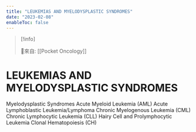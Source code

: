 ```yaml
---
title: "LEUKEMIAS AND MYELODYSPLASTIC SYNDROMES"
date: "2023-02-08"
enableToc: false
---
```


> [!info] 
> 
> 🌱來自: [[Pocket Oncology]]

# LEUKEMIAS AND MYELODYSPLASTIC SYNDROMES
Myelodysplastic Syndromes
Acute Myeloid Leukemia (AML)
Acute Lymphoblastic Leukemia/Lymphoma
Chronic Myelogenous Leukemia (CML)
Chronic Lymphocytic Leukemia (CLL)
Hairy Cell and Prolymphocytic Leukemia
Clonal Hematopoiesis (CH)
